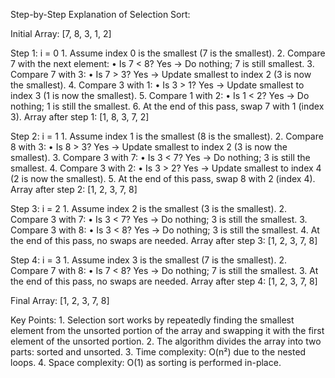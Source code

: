 Step-by-Step Explanation of Selection Sort:

Initial Array: [7, 8, 3, 1, 2]

Step 1: i = 0
	1.	Assume index 0 is the smallest (7 is the smallest).
	2.	Compare 7 with the next element:
	•	Is 7 < 8? Yes → Do nothing; 7 is still smallest.
	3.	Compare 7 with 3:
	•	Is 7 > 3? Yes → Update smallest to index 2 (3 is now the smallest).
	4.	Compare 3 with 1:
	•	Is 3 > 1? Yes → Update smallest to index 3 (1 is now the smallest).
	5.	Compare 1 with 2:
	•	Is 1 < 2? Yes → Do nothing; 1 is still the smallest.
	6.	At the end of this pass, swap 7 with 1 (index 3).
Array after step 1: [1, 8, 3, 7, 2]

Step 2: i = 1
	1.	Assume index 1 is the smallest (8 is the smallest).
	2.	Compare 8 with 3:
	•	Is 8 > 3? Yes → Update smallest to index 2 (3 is now the smallest).
	3.	Compare 3 with 7:
	•	Is 3 < 7? Yes → Do nothing; 3 is still the smallest.
	4.	Compare 3 with 2:
	•	Is 3 > 2? Yes → Update smallest to index 4 (2 is now the smallest).
	5.	At the end of this pass, swap 8 with 2 (index 4).
Array after step 2: [1, 2, 3, 7, 8]

Step 3: i = 2
	1.	Assume index 2 is the smallest (3 is the smallest).
	2.	Compare 3 with 7:
	•	Is 3 < 7? Yes → Do nothing; 3 is still the smallest.
	3.	Compare 3 with 8:
	•	Is 3 < 8? Yes → Do nothing; 3 is still the smallest.
	4.	At the end of this pass, no swaps are needed.
Array after step 3: [1, 2, 3, 7, 8]

Step 4: i = 3
	1.	Assume index 3 is the smallest (7 is the smallest).
	2.	Compare 7 with 8:
	•	Is 7 < 8? Yes → Do nothing; 7 is still the smallest.
	3.	At the end of this pass, no swaps are needed.
Array after step 4: [1, 2, 3, 7, 8]

Final Array: [1, 2, 3, 7, 8]

Key Points:
	1.	Selection sort works by repeatedly finding the smallest element from the unsorted portion of the array and swapping it with the first element of the unsorted portion.
	2.	The algorithm divides the array into two parts: sorted and unsorted.
	3.	Time complexity: O(n²) due to the nested loops.
	4.	Space complexity: O(1) as sorting is performed in-place.